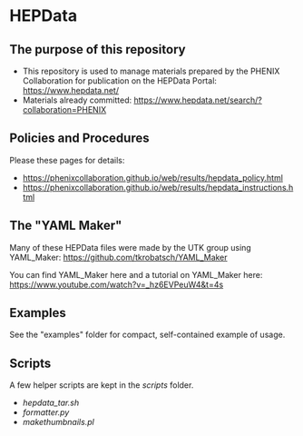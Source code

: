# HEPData

## The purpose of this repository
* This repository is used to manage materials prepared by
the PHENIX Collaboration for publication on the
HEPData Portal: https://www.hepdata.net/
* Materials already committed:
https://www.hepdata.net/search/?collaboration=PHENIX

## Policies and Procedures
Please these pages for details: 
* https://phenixcollaboration.github.io/web/results/hepdata_policy.html
* https://phenixcollaboration.github.io/web/results/hepdata_instructions.html

## The "YAML Maker"
Many of these HEPData files were made by the UTK group using YAML_Maker: https://github.com/tkrobatsch/YAML_Maker

You can find YAML_Maker here and a tutorial on YAML_Maker here: https://www.youtube.com/watch?v=_hz6EVPeuW4&t=4s

## Examples
See the "examples" folder for compact, self-contained example of usage.

## Scripts
A few helper scripts are kept in the *scripts* folder.
* *hepdata_tar.sh*
* *formatter.py*
* *makethumbnails.pl*
